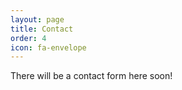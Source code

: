 ```yaml
---
layout: page
title: Contact
order: 4
icon: fa-envelope
---
```


There will be a contact form here soon!